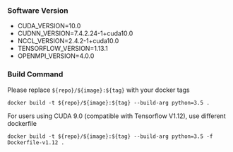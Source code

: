 ### Software Version
- CUDA_VERSION=10.0
- CUDNN_VERSION=7.4.2.24-1+cuda10.0
- NCCL_VERSION=2.4.2-1+cuda10.0
- TENSORFLOW_VERSION=1.13.1
- OPENMPI_VERSION=4.0.0

### Build Command
Please replace `${repo}/${image}:${tag}` with your docker tags

```
docker build -t ${repo}/${image}:${tag} --build-arg python=3.5 .
```

For users using CUDA 9.0 (compatible with Tensorflow V1.12), use different dockerfile 

```
docker build -t ${repo}/${image}:${tag} --build-arg python=3.5 -f Dockerfile-v1.12 .

```